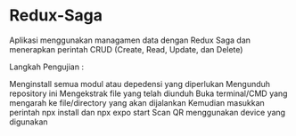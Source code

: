 # Redux-Saga

Aplikasi menggunakan managamen data dengan Redux Saga dan menerapkan perintah CRUD (Create, Read, Update, dan Delete)

Langkah Pengujian :

Menginstall semua modul atau depedensi yang diperlukan
Mengunduh repository ini
Mengekstrak file yang telah diunduh
Buka terminal/CMD yang mengarah ke file/directory yang akan dijalankan
Kemudian masukkan perintah npx install dan npx expo start
Scan QR menggunakan device yang digunakan
